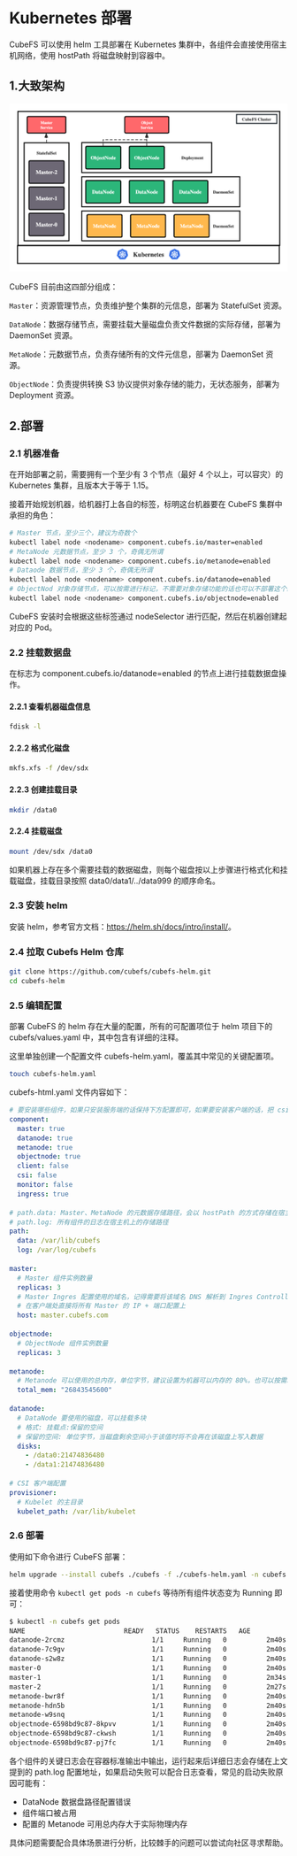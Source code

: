 # Kubernetes 部署

CubeFS 可以使用 helm 工具部署在 Kubernetes 集群中，各组件会直接使用宿主机网络，使用 hostPath 将磁盘映射到容器中。

## 1.大致架构

![image](pic/k8s-component.png)

CubeFS 目前由这四部分组成：

`Master`：资源管理节点，负责维护整个集群的元信息，部署为 StatefulSet 资源。

`DataNode`：数据存储节点，需要挂载大量磁盘负责文件数据的实际存储，部署为 DaemonSet 资源。

`MetaNode`：元数据节点，负责存储所有的文件元信息，部署为 DaemonSet 资源。

`ObjectNode`：负责提供转换 S3 协议提供对象存储的能力，无状态服务，部署为 Deployment 资源。

## 2.部署

### 2.1 机器准备

在开始部署之前，需要拥有一个至少有 3 个节点（最好 4 个以上，可以容灾）的 Kubernetes 集群，且版本大于等于 1.15。

接着开始规划机器，给机器打上各自的标签，标明这台机器要在 CubeFS 集群中承担的角色：

``` bash
# Master 节点，至少三个，建议为奇数个
kubectl label node <nodename> component.cubefs.io/master=enabled
# MetaNode 元数据节点，至少 3 个，奇偶无所谓
kubectl label node <nodename> component.cubefs.io/metanode=enabled
# Dataode 数据节点，至少 3 个，奇偶无所谓
kubectl label node <nodename> component.cubefs.io/datanode=enabled
# ObjectNod 对象存储节点，可以按需进行标记，不需要对象存储功能的话也可以不部署这个组件
kubectl label node <nodename> component.cubefs.io/objectnode=enabled
```

CubeFS 安装时会根据这些标签通过 nodeSelector 进行匹配，然后在机器创建起对应的 Pod。

### 2.2 挂载数据盘

在标志为 component.cubefs.io/datanode=enabled 的节点上进行挂载数据盘操作。

#### 2.2.1 查看机器磁盘信息

``` bash
fdisk -l
```

#### 2.2.2 格式化磁盘

``` bash
mkfs.xfs -f /dev/sdx
```

#### 2.2.3 创建挂载目录

``` bash
mkdir /data0
```

#### 2.2.4 挂载磁盘

``` bash
mount /dev/sdx /data0
```

如果机器上存在多个需要挂载的数据磁盘，则每个磁盘按以上步骤进行格式化和挂载磁盘，挂载目录按照 data0/data1/../data999 的顺序命名。

### 2.3 安装 helm

安装 helm，参考官方文档：<https://helm.sh/docs/intro/install/>。

### 2.4 拉取 Cubefs Helm 仓库

``` bash
git clone https://github.com/cubefs/cubefs-helm.git
cd cubefs-helm
```

### 2.5 编辑配置

部署 CubeFS 的 helm 存在大量的配置，所有的可配置项位于 helm 项目下的 cubefs/values.yaml 中，其中包含有详细的注释。

这里单独创建一个配置文件 cubefs-helm.yaml，覆盖其中常见的关键配置项。

``` bash
touch cubefs-helm.yaml
```

cubefs-html.yaml 文件内容如下：

``` yaml
# 要安装哪些组件，如果只安装服务端的话保持下方配置即可，如果要安装客户端的话，把 csi 设置为 true
component:
  master: true
  datanode: true
  metanode: true
  objectnode: true
  client: false
  csi: false
  monitor: false
  ingress: true

# path.data: Master、MetaNode 的元数据存储路径，会以 hostPath 的方式存储在宿主机上，建议使用性能较高的底层磁盘
# path.log: 所有组件的日志在宿主机上的存储路径
path:
  data: /var/lib/cubefs
  log: /var/log/cubefs

master:
  # Master 组件实例数量
  replicas: 3
  # Master Ingres 配置使用的域名，记得需要将该域名 DNS 解析到 Ingres Controller 的入口，当然也可以不配置，
  # 在客户端处直接将所有 Master 的 IP + 端口配置上
  host: master.cubefs.com

objectnode:
  # ObjectNode 组件实例数量
  replicas: 3
  
metanode:
  # Metanode 可以使用的总内存，单位字节，建议设置为机器可以内存的 80%，也可以按需减少
  total_mem: "26843545600"

datanode:
  # DataNode 要使用的磁盘，可以挂载多块
  # 格式: 挂载点:保留的空间
  # 保留的空间: 单位字节，当磁盘剩余空间小于该值时将不会再在该磁盘上写入数据
  disks:
    - /data0:21474836480
    - /data1:21474836480

# CSI 客户端配置
provisioner:
  # Kubelet 的主目录
  kubelet_path: /var/lib/kubelet
```

### 2.6 部署

使用如下命令进行 CubeFS 部署：

``` bash
helm upgrade --install cubefs ./cubefs -f ./cubefs-helm.yaml -n cubefs --create-namespace
```

接着使用命令 `kubectl get pods -n cubefs` 等待所有组件状态变为 Running 即可：
``` bash
$ kubectl -n cubefs get pods
NAME                         READY   STATUS    RESTARTS   AGE
datanode-2rcmz                      1/1     Running   0          2m40s
datanode-7c9gv                      1/1     Running   0          2m40s
datanode-s2w8z                      1/1     Running   0          2m40s
master-0                            1/1     Running   0          2m40s
master-1                            1/1     Running   0          2m34s
master-2                            1/1     Running   0          2m27s
metanode-bwr8f                      1/1     Running   0          2m40s
metanode-hdn5b                      1/1     Running   0          2m40s
metanode-w9snq                      1/1     Running   0          2m40s
objectnode-6598bd9c87-8kpvv         1/1     Running   0          2m40s
objectnode-6598bd9c87-ckwsh         1/1     Running   0          2m40s
objectnode-6598bd9c87-pj7fc         1/1     Running   0          2m40s
```

各个组件的关键日志会在容器标准输出中输出，运行起来后详细日志会存储在上文提到的 path.log 配置地址，如果启动失败可以配合日志查看，常见的启动失败原因可能有：

- DataNode 数据盘路径配置错误
- 组件端口被占用
- 配置的 Metanode 可用总内存大于实际物理内存

具体问题需要配合具体场景进行分析，比较棘手的问题可以尝试向社区寻求帮助。